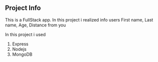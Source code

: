 ## Project Info

This is a FullStack app.
In this project i realized info users
First name, Last name, Age, Distance from you 

In this project i used

1. Express 
2. Nodejs
3. MongoDB